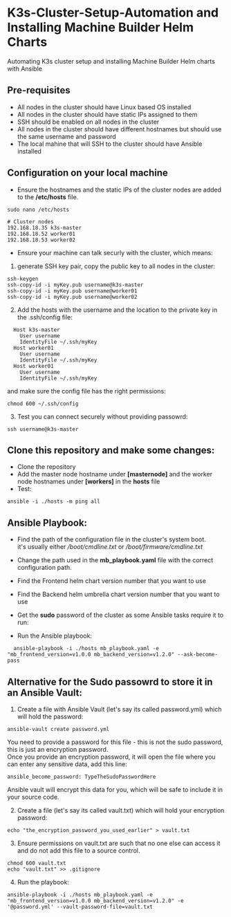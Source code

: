 # K3s-Cluster-Setup-Automation and Installing Machine Builder Helm Charts

Automating K3s cluster setup and installing Machine Builder Helm charts with Ansible

## Pre-requisites

- All nodes in the cluster should have Linux based OS installed
- All nodes in the cluster should have static IPs assigned to them
- SSH should be enabled on all nodes in the cluster
- All nodes in the cluster should have different hostnames but should use the same username and password
- The local mahine that will SSH to the cluster should have Ansible installed

## Configuration on your local machine

- Ensure the hostnames and the static IPs of the cluster nodes are added to the **/etc/hosts** file.

```shell
sudo nano /etc/hosts

# Cluster nodes
192.168.18.35 k3s-master
192.168.18.52 worker01
192.168.18.53 worker02
```

- Ensure your machine can talk securly with the cluster, which means:

1.  generate SSH key pair, copy the public key to all nodes in the cluster:

```shell
ssh-keygen
ssh-copy-id -i myKey.pub username@k3s-master
ssh-copy-id -i myKey.pub username@worker01
ssh-copy-id -i myKey.pub username@worker02
```

2. Add the hosts with the username and the location to the private key in the .ssh/config file:

```shell
  Host k3s-master
    User username
    IdentityFile ~/.ssh/myKey
  Host worker01
    User username
    IdentityFile ~/.ssh/myKey
  Host worker01
    User username
    IdentityFile ~/.ssh/myKey
```

and make sure the config file has the right permissions:

```
chmod 600 ~/.ssh/config
```

3. Test you can connect securely without providing passowrd:

```
ssh username@k3s-master
```

## Clone this repository and make some changes:

- Clone the repository
- Add the master node hostname under **[masternode]** and the worker node hostnames under **[workers]** in the **hosts** file
- Test:

```shell
ansible -i ./hosts -m ping all
```

## Ansible Playbook:

- Find the path of the configuration file in the cluster's system boot.  
   it's usually either _/boot/cmdline.txt_ or _/boot/firmware/cmdline.txt_

- Change the path used in the **mb_playbook.yaml** file with the correct configuration path.

- Find the Frontend helm chart version number that you want to use

- Find the Backend helm umbrella chart version number that you want to use

- Get the **sudo** password of the cluster as some Ansible tasks require it to run:

- Run the Ansible playbook:

```shell
  ansible-playbook -i ./hosts mb_playbook.yaml -e "mb_frontend_version=v1.0.0 mb_backend_version=v1.2.0" --ask-become-pass
```

## Alternative for the Sudo passowrd to store it in an Ansible Vault:

1. Create a file with Ansible Vault (let's say its called password.yml) which will hold the password:

```shell
ansible-vault create password.yml
```

You need to provide a password for this file - this is not the sudo password, this is just an encryption password.  
Once you provide an encryption password, it will open the file where you can enter any sensitive data, add this line:

```shell
ansible_become_password: TypeTheSudoPasswordHere
```

Ansible vault will encrypt this data for you, which will be safe to include it in your source code.

2. Create a file (let's say its called vault.txt) which will hold your encryption password:

```shell
echo "the_encryption_password_you_used_earlier" > vault.txt
```

3. Ensure permissions on vault.txt are such that no one else can access it and do not add this file to a source control.

```shell
chmod 600 vault.txt
echo "vault.txt" >> .gitignore
```

4. Run the playbook:

```shell
ansible-playbook -i ./hosts mb_playbook.yaml -e "mb_frontend_version=v1.0.0 mb_backend_version=v1.2.0" -e '@password.yml' --vault-password-file=vault.txt
```

